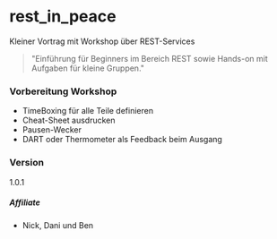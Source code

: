 # rest_in_peace

Kleiner Vortrag mit Workshop über REST-Services

> "Einführung für Beginners im Bereich REST sowie Hands-on mit Aufgaben für kleine Gruppen."

### Vorbereitung Workshop
*   TimeBoxing für alle Teile definieren
*   Cheat-Sheet ausdrucken
*   Pausen-Wecker
*   DART oder Thermometer als Feedback beim Ausgang

### Version
1.0.1

##### Affiliate
* Nick, Dani und Ben
